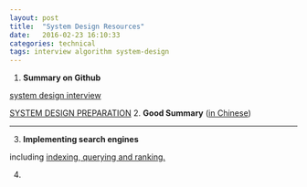 ```yaml
---
layout: post
title:  "System Design Resources"
date:   2016-02-23 16:10:33
categories: technical
tags: interview algorithm system-design
---
```

1. **Summary on Github**

  [system design interview](https://github.com/checkcheckzz/system-design-interview)

  [SYSTEM DESIGN PREPARATION](https://github.com/shashank88/system_design)
2. **Good Summary** ([in Chinese](http://www.mitbbs.com/article_t/JobHunting/32777529.html))


----
3. **Implementing search engines**

  including [indexing, querying and ranking.](http://www.ardendertat.com/2012/01/11/implementing-search-engines/)

4. 
